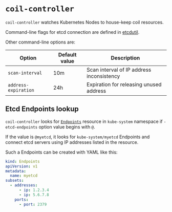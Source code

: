 `coil-controller`
=================

`coil-controller` watches Kubernetes Nodes to house-keep coil resources.

Command-line flags for etcd connection are defined in [etcdutil][].

Other command-line options are:

| Option               | Default value | Description                               |
| ------               | ------------- | -----------                               |
| `scan-interval`      | 10m           | Scan interval of IP address inconsistency |
| `address-expiration` | 24h           | Expiration for releasing unused address   |

Etcd Endpoints lookup
---------------------

`coil-controller` looks for [`Endpoints`][Endpoints] resource in `kube-system` namespace
if `-etcd-endpoints` option value begins with `@`.

If the value is `@myetcd`, it looks for `kube-system/myetcd` Endpoints and
connect etcd servers using IP addresses listed in the resource.

Such a Endpoints can be created with YAML like this:
```yaml
kind: Endpoints
apiVersion: v1
metadata:
  name: myetcd
subsets:
  - addresses:
      - ip: 1.2.3.4
      - ip: 5.6.7.8
    ports:
      - port: 2379
```

[etcdutil]: https://github.com/cybozu-go/etcdutil
[Endpoints]: https://kubernetes.io/docs/concepts/services-networking/service/#services-without-selectors
